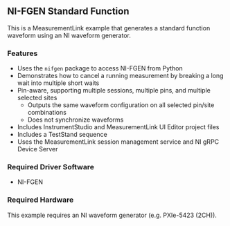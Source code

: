 ## NI-FGEN Standard Function

This is a MeasurementLink example that generates a standard function waveform
using an NI waveform generator.

### Features

- Uses the `nifgen` package to access NI-FGEN from Python
- Demonstrates how to cancel a running measurement by breaking a long wait into
  multiple short waits
- Pin-aware, supporting multiple sessions, multiple pins, and multiple selected sites
  - Outputs the same waveform configuration on all selected pin/site combinations
  - Does not synchronize waveforms
- Includes InstrumentStudio and MeasurementLink UI Editor project files
- Includes a TestStand sequence
- Uses the MeasurementLink session management service and NI gRPC Device Server

### Required Driver Software

- NI-FGEN

### Required Hardware

This example requires an NI waveform generator (e.g. PXIe-5423 (2CH)).